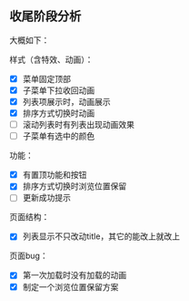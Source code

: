 ## 收尾阶段分析

大概如下：

样式（含特效、动画）：

- [x] 菜单固定顶部
- [x] 子菜单下拉收回动画
- [x] 列表项展示时，动画展示
- [x] 排序方式切换时动画
- [ ] 滚动列表时有列表出现动画效果
- [ ] 子菜单有选中的颜色

功能：

- [x] 有置顶功能和按钮
- [x] 排序方式切换时浏览位置保留
- [ ] 更新成功提示

页面结构：

- [x] 列表显示不只改动title，其它的能改上就改上

页面bug：

- [x] 第一次加载时没有加载的动画
- [x] 制定一个浏览位置保留方案
